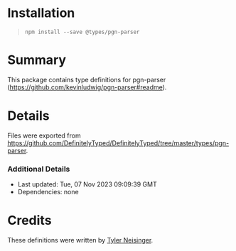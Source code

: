 # Installation
> `npm install --save @types/pgn-parser`

# Summary
This package contains type definitions for pgn-parser (https://github.com/kevinludwig/pgn-parser#readme).

# Details
Files were exported from https://github.com/DefinitelyTyped/DefinitelyTyped/tree/master/types/pgn-parser.

### Additional Details
 * Last updated: Tue, 07 Nov 2023 09:09:39 GMT
 * Dependencies: none

# Credits
These definitions were written by [Tyler Neisinger](https://github.com/tneisinger).
